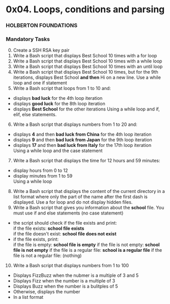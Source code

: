 # 0x04. Loops, conditions and parsing
### HOLBERTON FOUNDATIONS

### Mandatory Tasks
0. Create a SSH RSA key pair
1. Write a Bash script that displays Best School 10 times with a for loop
2. Write a Bash script that displays Best School 10 times with a while loop
3. Write a Bash script that displays Best School 10 times with an until loop
4. Write a Bash script that displays Best School 10 times, but for the 9th iterations, displays Best School __and then__ Hi on a new line. Use a while loop and one if statement
5. Write a Bash script that loops from 1 to 10 and:
  - displays **__bad luck__** for the 4th loop iteration
  - displays **__good luck__** for the 8th loop iteration
  - displays **__Best School__** for the other iterations
   Using a while loop and if, elif, else statements.
6. Write a Bash script that displays numbers from 1 to 20 and:
  - displays **4** and then **__bad luck from China__** for the 4th loop iteration
  - displays **9** and then **__bad luck from Japan__** for the 9th loop iteration
  - displays **17** and then **__bad luck from Italy__** for the 17th loop iteration  
   Using a while loop and the case statement
7. Write a Bash script that displays the time for 12 hours and 59 minutes:
  - display hours from 0 to 12
  - display minutes from 1 to 59  
   Using a while loop
8. Write a Bash script that displays the content of the current directory in a list format where only the part of the name after the first dash is displayed. Use a for loop and do not display hidden files.
9. Write a Bash script that gives you information about the **school** file. You must use if and else statements (no case statement)
  - the script should check if the file exists and print:  
   if the file exists: **__school file exists__**  
   if the file doesn't exist: **__school file does not exist__**
  - if the file exists, print:  
   if the file is empty: **__school file is empty__**
   if the file is not empty: **__school file is not empty__**
   if the file is a regular file: **__school is a regular file__**
   if the file is not a regular file: (nothing)
10. Write a Bash script that displays numbers from 1 to 100
  - Displays FizzBuzz when the nubmer is a multiple of 3 and 5
  - Displays Fizz when the number is a multiple of 3
  - Displays Buzz when the number is a bulitples of 5
  - Otherwise, displays the number
  - In a list format